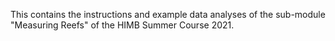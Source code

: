 This contains the instructions and example data analyses of the sub-module "Measuring Reefs" of the HIMB Summer Course 2021.